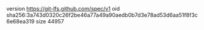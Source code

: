 version https://git-lfs.github.com/spec/v1
oid sha256:3a743d0320c26f2be46a77a49a90aedb0b7d3e78ad53d6aa51f8f3c6e68ea319
size 44957

